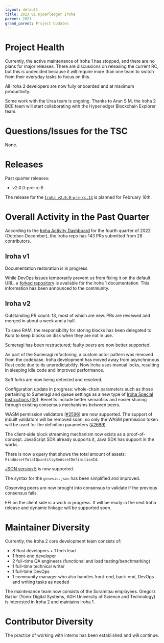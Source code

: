 ```yaml
---
layout: default
title: 2023 Q1 Hyperledger Iroha
parent: 2023
grand_parent: Project Updates
---
```


# Project Health

Currently, the active maintenance of Iroha 1 has stopped, and there are no plans for major releases. There are discussions on releasing the current RC, but this is undecided because it will require more than one team to switch from their everyday tasks to focus on this.
 
All Iroha 2 developers are now fully onboarded and at maximum productivity.

Some work with the Ursa team is ongoing. Thanks to Arun S M, the Iroha 2 BCE team will start collaborating with the Hyperledger Blockchain Explorer team.

# Questions/Issues for the TSC

None.

# Releases

Past quarter releases:

* v2.0.0-pre-rc.9

The release for the [`Iroha v2.0.0-pre-rc.13`](https://github.com/hyperledger/iroha/pull/3134) is planned for February 16th.

# Overall Activity in the Past Quarter

According to the [Iroha Activity Dashboard](https://insights.lfx.linuxfoundation.org/projects/hyperledger%2Firoha/dashboard;subTab=technical?time=%7B%22from%22:%222022-10-01T07:00:00.000Z%22,%22type%22:%22absolute%22,%22to%22:%222022-12-31T07:00:00.000Z%22%7D) for the fourth quarter of 2022 (October-December), the Iroha repo has 143 PRs submitted from 28 contributors.

## Iroha v1

Documentation restoration is in progress.

While DevOps issues temporarily prevent us from fixing it on the default URL, a [forked repository](https://iroha-1-fork.readthedocs.io/en/latest/) is available for the Iroha 1 documentation. This information has been announced to the community.

## Iroha v2

Outstanding PR count: 13, most of which are new. PRs are reviewed and merged in about a week and a half.

To save RAM, the responsibility for storing blocks has been delegated to Kura to keep blocks on disk when they are not in use.

Sumeragi has been restructured; faulty peers are now better supported.

As part of the Sumeragi refactoring, a custom actor pattern was removed from the codebase. Iroha development has moved away from asynchronous Rust code due to its unpredictability. Now Iroha uses manual locks, resulting in sleeping idle code and improved performance.

Soft forks are now being detected and resolved.

Configuration update in progress: whole-chain parameters such as those pertaining to Sumeragi and queue settings as a new type of [Iroha Special Instructions (ISI)](https://hyperledger.github.io/iroha-2-docs/guide/blockchain/instructions.html). Benefits include better semantics and easier sharing through existing consensus mechanisms between peers.

WASM permission validators ([#2596](https://github.com/hyperledger/iroha/issues/2596)) are now supported. The support of inbuilt validators will be removed soon, so only the WASM permission token will be used for the definition parameters ([#2689](https://github.com/hyperledger/iroha/issues/2689)).

The client-side block streaming mechanism now exists as a proof-of-concept. JavaScript SDK already supports it, Java SDK has support in the works.

There is now a query that shows the total amount of assets: `FindAssetTotalQuantitiyBeAssetDefinitionId`.

[JSON version 5](https://json5.org/) is now supported.

The syntax for the `genesis.json` has been simplified and improved.

Observing peers are now brought into consensus to validate if the previous consensus fails.

FFI on the client side is a work in progress. It will be ready in the next Iroha release and dynamic linkage will be supported soon.

# Maintainer Diversity

Currently, the Iroha 2 core development team consists of:

* 8 Rust developers + 1 tech lead
* 1 front-end developer
* 2 full-time QA engineers (functional and load testing/benchmarking)
* 1 full-time technical writer
* 1 full-time DevOps
* 1 community manager who also handles front-end, back-end, DevOps and writing tasks as needed

The maintenance team now consists of the Soramitsu employees. Gregorz Bazior (Yonix Digital Systems, AGH University of Science and Technology) is interested in Iroha 2 and maintains Iroha 1.

# Contributor Diversity

The practice of working with interns has been established and will continue.

